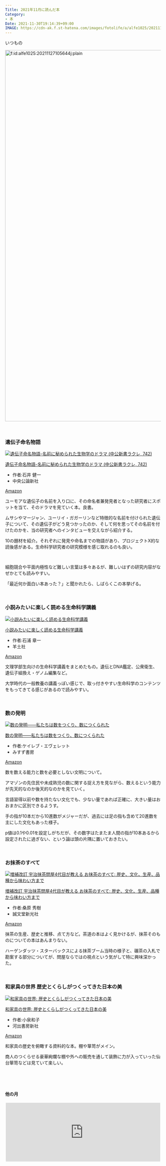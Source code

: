 ```yaml
---
Title: 2021年11月に読んだ本
Category:
- 本
Date: 2021-11-30T19:14:39+09:00
IMAGE: https://cdn-ak.f.st-hatena.com/images/fotolife/a/alfe1025/20211127/20211127105644.jpg
---
```



いつもの

<img src="https://cdn-ak.f.st-hatena.com/images/fotolife/a/alfe1025/20211127/20211127105644.jpg" alt="f:id:alfe1025:20211127105644j:plain" width="1200" loading="lazy" title="" class="hatena-fotolife" itemprop="image" />

 

### 遺伝子命名物語

<div class="freezed">
<div class="external-link-detail"><a href="https://www.amazon.co.jp/exec/obidos/ASIN/4121507428/ab1025-22/" class="external-link-detail-image-link" target="_blank" rel="noopener"><img src="https://m.media-amazon.com/images/I/419R9RDkjGL._SL500_.jpg" class="external-link-detail-image" alt="遺伝子命名物語-名前に秘められた生物学のドラマ (中公新書ラクレ, 742)" title="遺伝子命名物語-名前に秘められた生物学のドラマ (中公新書ラクレ, 742)" /></a>
<div class="external-link-detail-info">
<p class="external-link-detail-title"><a href="https://www.amazon.co.jp/exec/obidos/ASIN/4121507428/ab1025-22/" target="_blank" rel="noopener">遺伝子命名物語-名前に秘められた生物学のドラマ (中公新書ラクレ, 742)</a>
<ul class="external-link-detail-meta">
<li><span class="external-link-detail-label">作者:</span>石井 健一</li>
<li>中央公論新社</li>
</ul>
<a href="https://www.amazon.co.jp/exec/obidos/ASIN/4121507428/ab1025-22/" class="asin-detail-buy" target="_blank" rel="noopener">Amazon</a></div>
</div>
</div>

ユーモアな遺伝子の名前を入り口に、その命名者兼発見者となった研究者にスポットを当て、そのドラマを見ていく本。良書。

ムサシやマージャン、ユーリイ・ガガーリンなど特徴的な名前を付けられた遺伝子について、その遺伝子がどう見つかったのか、そして何を思ってその名前を付けたのかを、当の研究者へのインタビューを交えながら紹介する。

10の題材を紹介。それぞれに発見や命名までの物語があり、プロジェクトX的な読後感がある。生命科学研究者の研究模様を感じ取れるのも良い。

 

細胞競合や平面内極性など難しい言葉は多々あるが、難しいはずの研究内容がなぜかとても読みやすい。

「最近何か面白い本あった？」と聞かれたら、しばらくこの本挙げる。

 

### 小説みたいに楽しく読める生命科学講義

<div class="freezed">
<div class="external-link-detail"><a href="https://www.amazon.co.jp/exec/obidos/ASIN/4758121141/ab1025-22/" class="external-link-detail-image-link" target="_blank" rel="noopener"><img src="https://m.media-amazon.com/images/I/51OlorQhCaS._SL500_.jpg" class="external-link-detail-image" alt="小説みたいに楽しく読める生命科学講義" title="小説みたいに楽しく読める生命科学講義" /></a>
<div class="external-link-detail-info">
<p class="external-link-detail-title"><a href="https://www.amazon.co.jp/exec/obidos/ASIN/4758121141/ab1025-22/" target="_blank" rel="noopener">小説みたいに楽しく読める生命科学講義</a>
<ul class="external-link-detail-meta">
<li><span class="external-link-detail-label">作者:</span>石浦 章一</li>
<li>羊土社</li>
</ul>
<a href="https://www.amazon.co.jp/exec/obidos/ASIN/4758121141/ab1025-22/" class="asin-detail-buy" target="_blank" rel="noopener">Amazon</a></div>
</div>
</div>

文理学部生向けの生命科学講義をまとめたもの。遺伝とDNA鑑定、公衆衛生、遺伝子組換え・ゲノム編集など。

大学時代の一般教養の講義っぽい感じで、取っ付きやすい生命科学のコンテンツをもってきてる感じがあるので読みやすい。

 

### 数の発明

<div class="freezed">
<div class="external-link-detail"><a href="https://www.amazon.co.jp/exec/obidos/ASIN/B09497Z487/ab1025-22/" class="external-link-detail-image-link" target="_blank" rel="noopener"><img src="https://m.media-amazon.com/images/I/41-D1EoFPWS._SL500_.jpg" class="external-link-detail-image" alt="数の発明――私たちは数をつくり、数につくられた" title="数の発明――私たちは数をつくり、数につくられた" /></a>
<div class="external-link-detail-info">
<p class="external-link-detail-title"><a href="https://www.amazon.co.jp/exec/obidos/ASIN/B09497Z487/ab1025-22/" target="_blank" rel="noopener">数の発明――私たちは数をつくり、数につくられた</a>
<ul class="external-link-detail-meta">
<li><span class="external-link-detail-label">作者:</span>ケイレブ・エヴェレット</li>
<li>みすず書房</li>
</ul>
<a href="https://www.amazon.co.jp/exec/obidos/ASIN/B09497Z487/ab1025-22/" class="asin-detail-buy" target="_blank" rel="noopener">Amazon</a></div>
</div>
</div>

数を数える能力と数を必要としない文明について。

アマゾンの先住民や未成熟児の数に関する捉え方を見ながら、数えるという能力が先天的なのか後天的なのかを見ていく。

言語習得以前や数を持たない文化でも、少ない量であれば正確に、大きい量はおおまかに区別できるようす。

手の指が10本だから10進数がメジャーだが、過去には足の指も含めて20進数を主にした文化もあった様子。

p値は0.1や0.01を設定しがちだが、その数字はたまたま人間の指が10本あるから設定されたに過ぎない、という論は頭の片隅に置いておきたい。

 

### お抹茶のすべて

<div class="freezed">
<div class="external-link-detail"><a href="https://www.amazon.co.jp/exec/obidos/ASIN/4416619863/ab1025-22/" class="external-link-detail-image-link" target="_blank" rel="noopener"><img src="https://m.media-amazon.com/images/I/41Pc9EG7YyL._SL500_.jpg" class="external-link-detail-image" alt="増補改訂 宇治抹茶問屋4代目が教える お抹茶のすべて: 歴史、文化、生産、品種から味わい方まで" title="増補改訂 宇治抹茶問屋4代目が教える お抹茶のすべて: 歴史、文化、生産、品種から味わい方まで" /></a>
<div class="external-link-detail-info">
<p class="external-link-detail-title"><a href="https://www.amazon.co.jp/exec/obidos/ASIN/4416619863/ab1025-22/" target="_blank" rel="noopener">増補改訂 宇治抹茶問屋4代目が教える お抹茶のすべて: 歴史、文化、生産、品種から味わい方まで</a>
<ul class="external-link-detail-meta">
<li><span class="external-link-detail-label">作者:</span>桑原 秀樹</li>
<li>誠文堂新光社</li>
</ul>
<a href="https://www.amazon.co.jp/exec/obidos/ASIN/4416619863/ab1025-22/" class="asin-detail-buy" target="_blank" rel="noopener">Amazon</a></div>
</div>
</div>

抹茶の生産、歴史と推移、点て方など。茶道の本はよく見かけるが、抹茶そのものについての本はあんまりない。

ハーゲンダッツ・スターバックスによる抹茶ブーム当時の様子と、碾茶の入札で勘案する部分についてが、問屋ならではの視点という気がして特に興味深かった。

 

### 和家具の世界 歴史とくらしがつくってきた日本の美

<div class="freezed">
<div class="external-link-detail"><a href="https://www.amazon.co.jp/exec/obidos/ASIN/4309291090/ab1025-22/" class="external-link-detail-image-link" target="_blank" rel="noopener"><img src="https://m.media-amazon.com/images/I/41FOAf9F5UL._SL500_.jpg" class="external-link-detail-image" alt="和家具の世界: 歴史とくらしがつくってきた日本の美" title="和家具の世界: 歴史とくらしがつくってきた日本の美" /></a>
<div class="external-link-detail-info">
<p class="external-link-detail-title"><a href="https://www.amazon.co.jp/exec/obidos/ASIN/4309291090/ab1025-22/" target="_blank" rel="noopener">和家具の世界: 歴史とくらしがつくってきた日本の美</a>
<ul class="external-link-detail-meta">
<li><span class="external-link-detail-label">作者:</span>小泉和子</li>
<li>河出書房新社</li>
</ul>
<a href="https://www.amazon.co.jp/exec/obidos/ASIN/4309291090/ab1025-22/" class="asin-detail-buy" target="_blank" rel="noopener">Amazon</a></div>
</div>
</div>

和家具の歴史を俯瞰する資料的な本。棚や箪笥がメイン。

商人のつくらせる豪華絢爛な棚や外への販売を通して装飾に力が入っていった仙台箪笥などは見ていて楽しい。

 

 
<h4>他の月</h4>

<iframe src="https://hatenablog-parts.com/embed?url=https%3A%2F%2Fblog.alfebelow.com%2Fentry%2F2021%2F11%2F01%2F2021%25E5%25B9%25B410%25E6%259C%2588%25E3%2581%25AB%25E8%25AA%25AD%25E3%2582%2593%25E3%2581%25A0%25E6%259C%25AC" title="2021年10月に読んだ本 - FUN YOU BLOG" class="embed-card embed-blogcard" scrolling="no" frameborder="0" style="display: block; width: 100%; height: 190px; max-width: 500px; margin: auto;"></iframe>

 

 

 

 
